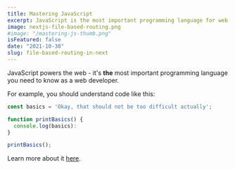 ```yaml
---
title: Mastering JavaScript
excerpt: JavaScript is the most important programming language for web development. You probably don't know it well enough!
image: nextjs-file-based-routing.png
#image: "/mastering-js-thumb.png"
isFeatured: false
date: "2021-10-30"
slug: file-based-routing-in-next
---
```


JavaScript powers the web - it's **the** most important programming language you need to know as a web developer.

For example, you should understand code like this:

```js
const basics = 'Okay, that should not be too difficult actually';

function printBasics() {
  console.log(basics):
}

printBasics();
```

Learn more about it [here](https://academind.com).
